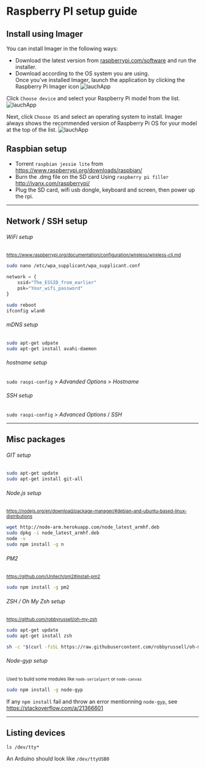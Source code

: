 # Raspberry PI setup guide

## Install using Imager
You can install Imager in the following ways:
- Download the latest version from [raspberrypi.com/software](https://www.raspberrypi.org/downloads/raspbian/)  and run the installer.
- Download according to the OS system you are using.</br>
Once you’ve installed Imager, launch the application by clicking the Raspberry Pi Imager icon
![lauchApp](https://www.raspberrypi.com/documentation/computers/images/imager/welcome.png?hash=a351c2ba01f30809c2921de09be67683)

Click `Choose device` and select your Raspberry Pi model from the list.
![lauchApp](https://www.raspberrypi.com/documentation/computers/images/imager/choose-model.png?hash=0543c40612882f917cfc565caa6dc92f)

Next, click `Choose OS` and select an operating system to install. Imager always shows the recommended version of Raspberry Pi OS for your model at the top of the list.
![lauchApp](https://www.raspberrypi.com/documentation/computers/images/imager/choose-os.png?hash=9d49bdaf867704b30f177d47e72dc9b8)

## Raspbian setup
+ Torrent `raspbian jessie lite` from https://www.raspberrypi.org/downloads/raspbian/
+ Burn the .dmg file on the SD card Using `raspberry pi filler` http://ivanx.com/raspberrypi/
+ Plug the SD card, wifi usb dongle, keyboard and screen, then power up the rpi.

---

## Network / SSH setup

###### WiFi setup
<sup>https://www.raspberrypi.org/documentation/configuration/wireless/wireless-cli.md</sup>
```sh
sudo nano /etc/wpa_supplicant/wpa_supplicant.conf
```

```js
network = {
    ssid="The_ESSID_from_earlier"
    psk="Your_wifi_password"
}
```

```sh
sudo reboot
ifconfig wlan0
```

###### mDNS setup
```sh
sudo apt-get udpate
sudo apt-get install avahi-daemon
```

###### hostname setup
`sudo raspi-config` > _Advanded Options_ > _Hostname_

###### SSH setup
`sudo raspi-config` > _Advanced Options_ / _SSH_

---

## Misc packages
###### GIT setup

```sh
sudo apt-get update
sudo apt-get install git-all
```

###### Node.js setup
<sup>https://nodejs.org/en/download/package-manager/#debian-and-ubuntu-based-linux-distributions</sup>
```sh
wget http://node-arm.herokuapp.com/node_latest_armhf.deb 
sudo dpkg -i node_latest_armhf.deb
node -v
sudo npm install -g n
```

###### PM2
<sup>https://github.com/Unitech/pm2#install-pm2</sup>
```sh
sudo npm install -g pm2
```

###### ZSH / Oh My Zsh setup
<sup>https://github.com/robbyrussell/oh-my-zsh</sup>
```sh
sudo apt-get update
sudo apt-get install zsh
```

```sh
sh -c "$(curl -fsSL https://raw.githubusercontent.com/robbyrussell/oh-my-zsh/master/tools/install.sh)"
```

###### Node-gyp setup
<sup>Used to build some modules like `node-serialport` or `node-canvas`</sup>
```sh
sudo npm install -g node-gyp
```

If any `npm install` fail and throw an error mentionning `node-gyp`, see https://stackoverflow.com/a/21366601

---

## Listing devices
```
ls /dev/tty*
```
An Arduino should look like `/dev/ttyUSB0`
